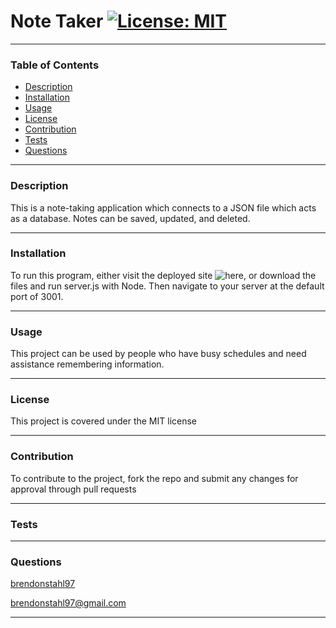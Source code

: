 
# Note Taker [![License: MIT](https://img.shields.io/badge/License-MIT-yellow.svg)](https://opensource.org/licenses/MIT)
***
   
### Table of Contents
* [Description](#Description)
* [Installation](#Installation)
* [Usage](#Usage)
* [License](#License)
* [Contribution](#Contribution)
* [Tests](#Tests)
* [Questions](#Questions)
---
   
### Description <a name="Description"></a>
This is a note-taking application which connects to a JSON file which acts as a database. Notes can be saved, updated, and deleted. 
   
---
   
### Installation <a name="Installation"></a>
To run this program, either visit the deployed site ![here](https://pacific-cove-38497.herokuapp.com), or download the files and run server.js with Node. Then navigate to your server at the default port of 3001.
   
---
   
### Usage <a name="Usage"></a>
This project can be used by people who have busy schedules and need assistance remembering information.
   
---
   
### License <a name="License"></a>
This project is covered under the MIT license

---
   
### Contribution <a name="Contribution"></a>
To contribute to the project, fork the repo and submit any changes for approval through pull requests
   
---
   
### Tests <a name="Tests"></a>

   
---
   
### Questions <a name="Questions"></a>

[brendonstahl97](https://github.com/brendonstahl97)

brendonstahl97@gmail.com
   
---
